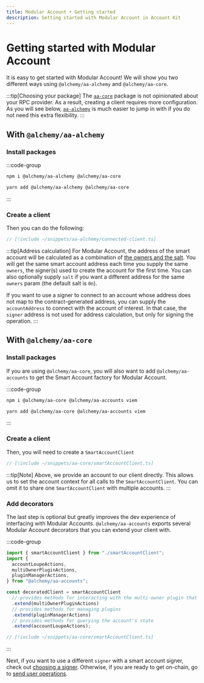 ```yaml
---
title: Modular Account • Getting started
description: Getting started with Modular Account in Account Kit
---
```



# Getting started with Modular Account

It is easy to get started with Modular Account! We will show you two different ways using `@alchemy/aa-alchemy` and `@alchemy/aa-core`.

:::tip[Choosing your package]
The [`aa-core`](/packages/aa-core/) package is not opinionated about your RPC provider. As a result, creating a client requires more configuration. As you will see below, [`aa-alchemy`](/packages/aa-alchemy/) is much easier to jump in with if you do not need this extra flexibility.
:::

## With `@alchemy/aa-alchemy`

### Install packages

:::code-group

```bash [npm]
npm i @alchemy/aa-alchemy @alchemy/aa-core
```

```bash [yarn]
yarn add @alchemy/aa-alchemy @alchemy/aa-core
```

:::

### Create a client

Then you can do the following:

```ts [connected-client.ts]
// [!include ~/snippets/aa-alchemy/connected-client.ts]
```

:::tip[Address calculation]
For Modular Account, the address of the smart account will be calculated as a combination of [the owners and the salt](https://github.com/alchemyplatform/modular-account/blob/v1.0.x/src/factory/MultiOwnerModularAccountFactory.sol#L79-L82). You will get the same smart account address each time you supply the same `owners`, the signer(s) used to create the account for the first time. You can also optionally supply `salt` if you want a different address for the same `owners` param (the default salt is `0n`).

If you want to use a signer to connect to an account whose address does not map to the contract-generated address, you can supply the `accountAddress` to connect with the account of interest. In that case, the `signer` address is not used for address calculation, but only for signing the operation.
:::

## With `@alchemy/aa-core`

### Install packages

If you are using `@alchemy/aa-core`, you will also want to add `@alchemy/aa-accounts` to get the Smart Account factory for Modular Account.

:::code-group

```bash [npm]
npm i @alchemy/aa-core @alchemy/aa-accounts viem
```

```bash [yarn]
yarn add @alchemy/aa-core @alchemy/aa-accounts viem
```

:::

### Create a client

Then, you will need to create a `SmartAccountClient`

```ts [smartAccountClient.ts]
// [!include ~/snippets/aa-core/smartAccountClient.ts]
```

:::tip[Note]
Above, we provide an account to our client directly. This allows us to set the account context for all calls to the `SmartAccountClient`. You can omit it to share one `SmartAccountClient` with multiple accounts.
:::

### Add decorators

The last step is optional but greatly improves the dev experience of interfacing with Modular Accounts. `@alchemy/aa-accounts` exports several Modular Account decorators that you can extend your client with.

:::code-group

```ts
import { smartAccountClient } from "./smartAccountClient";
import {
  accountLoupeActions,
  multiOwnerPluginActions,
  pluginManagerActions,
} from "@alchemy/aa-accounts";

const decoratedClient = smartAccountClient
  // provides methods for interacting with the multi-owner plugin that is installed by default
  .extend(multiOwnerPluginActions)
  // provides methods for managing plugins
  .extend(pluginManagerActions)
  // provides methods for querying the account's state
  .extend(accountLoupeActions);
```

```ts [smartAccountClient.ts]
// [!include ~/snippets/aa-core/smartAccountClient.ts]
```

:::

Next, if you want to use a different `signer` with a smart account signer, check out [choosing a signer](/signers/choosing-a-signer). Otherwise, if you are ready to get on-chain, go to [send user operations](/using-smart-accounts/send-user-operations).
